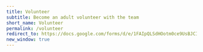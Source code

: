 ```yaml
---
title: Volunteer
subtitle: Become an adult volunteer with the team
short_name: Volunteer
permalink: /volunteer
redirect_to: https://docs.google.com/forms/d/e/1FAIpQLSdHOotm0ce9UsBJCIxhvLpx7TyZ-4m6eQwwAehH_B9Gc6GDpQ/viewform
new_window: true
---
```

